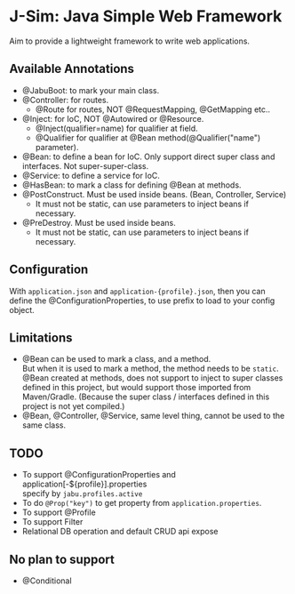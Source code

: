 # J-Sim: Java Simple Web Framework

Aim to provide a lightweight framework to write web applications.

## Available Annotations
- @JabuBoot: to mark your main class.
- @Controller: for routes.
  - @Route for routes, NOT @RequestMapping, @GetMapping etc..
- @Inject: for IoC, NOT @Autowired or @Resource.
  - @Inject(qualifier=name) for qualifier at field. 
  - @Qualifier for qualifier at @Bean method(@Qualifier("name") parameter).
- @Bean: to define a bean for IoC.
  Only support direct super class and interfaces. Not super-super-class.
- @Service: to define a service for IoC.
- @HasBean: to mark a class for defining @Bean at methods. 
- @PostConstruct. Must be used inside beans. (Bean, Controller, Service)
  - It must not be static, can use parameters to inject beans if necessary.
- @PreDestroy. Must be used inside beans.
  - It must not be static, can use parameters to inject beans if necessary.

## Configuration
With `application.json` and `application-{profile}.json`, then you can define the @ConfigurationProperties, to use prefix to load to your config object.

## Limitations
- @Bean can be used to mark a class, and a method.  
  But when it is used to mark a method, the method needs to be `static`.  
  @Bean created at methods, does not support to inject to super classes defined in this project, but would support those imported from Maven/Gradle. (Because the super class / interfaces defined in this project is not yet compiled.)
- @Bean, @Controller, @Service, same level thing, cannot be used to the same class.


## TODO
- To support @ConfigurationProperties and application[-${profile}].properties  
  specify by `jabu.profiles.active`
- To do `@Prop("key")` to get property from `application.properties`.
- To support @Profile
- To support Filter
- Relational DB operation and default CRUD api expose

## No plan to support
- @Conditional